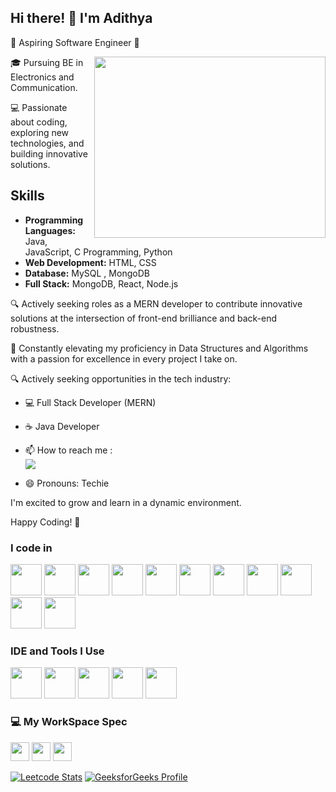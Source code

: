 
## Hi there! 👋 I'm Adithya

🌟 Aspiring Software Engineer 🚀

<img align="right" width="370" height="290" src="https://i.pinimg.com/originals/47/f0/34/47f0342cec72b800463bf003eac1257e.gif"> 

🎓 Pursuing BE in Electronics and Communication.

💻 Passionate about coding, exploring new technologies, and building innovative solutions.

## Skills

- **Programming Languages:** Java, JavaScript, C Programming, Python
- **Web Development:** HTML, CSS
- **Database:** MySQL , MongoDB
- **Full Stack:**  MongoDB, React, Node.js

🔍 Actively seeking roles as a MERN developer to contribute innovative solutions at the intersection of front-end brilliance and back-end robustness.

🌱 Constantly elevating my proficiency in Data Structures and Algorithms with a passion for excellence in every project I take on.

🔍 Actively seeking opportunities in the tech industry:
   - 💻 Full Stack Developer (MERN)
   - ☕ Java Developer

   
- 📫 How to reach me :
<br />  [<img src="https://img.shields.io/badge/LinkedIn-0077B5?style=for-the-badge&logo=linkedin&logoColor=white" />](https://www.linkedin.com/in/adithya-d-5326aa211?utm_source=share&utm_campaign=share_via&utm_content=profile&utm_medium=android_app)
- 😄 Pronouns: Techie

I'm excited to grow and learn in a dynamic environment.

Happy Coding! 🚀



### I code in
<img height="50" width="50" src="https://img.icons8.com/color/48/000000/java-coffee-cup-logo.png" /> <img height="50" width="50" src="https://img.icons8.com/color/48/000000/python.png" /> <img height="50" width="50" src="https://img.icons8.com/color/48/000000/c-programming.png" /> <img height="50" width="50" src="https://img.icons8.com/color/48/000000/html-5.png" /> <img height="50" width="50" src="https://img.icons8.com/color/48/000000/css3.png" /> <img height="50" width="50" src="https://img.icons8.com/color/48/000000/bootstrap.png" />
<img height="50" width="50" src="https://img.icons8.com/color/48/000000/javascript.png"/>  <img height="50" width="50" src="https://img.icons8.com/color/48/000000/mysql-logo.png"/> <img height="50" width="50" src="https://img.icons8.com/color/48/000000/react-native.png"/>
 <img height="50" width="50" src="https://img.icons8.com/color/48/000000/mongodb.png"/> <img height="50" width="50" src="https://img.icons8.com/color/48/000000/nodejs.png"/> 

### IDE and Tools I Use
<img height="50" width="50" src="https://img.icons8.com/color/48/000000/visual-studio-code-2019.png"/> <img height="50" width="50" src="https://img.icons8.com/color/48/000000/pycharm.png"/> <img height="50" width="50" src="https://img.icons8.com/color/50/000000/git.png"/> <img height="50" width="50" src="https://img.icons8.com/dusk/64/000000/anaconda.png"/> <img height="50" src="https://img.icons8.com/officel/480/null/java-eclipse.png"/>



### 💻 My WorkSpace Spec
<img height="30" src="https://img.shields.io/badge/Dell-Vostro-007DB8?style=for-the-badge&logo=dell&logoColor=white"/> <img height="30" src="https://img.shields.io/badge/Intel-Core_i5_8th_Gen-0071C5?style=for-the-badge&logo=intel&logoColor=white"/> <img height="30" src="https://img.shields.io/badge/Radeon-Graphics-ED1C24?style=for-the-badge&logo=radeon&logoColor=white"/>


[![Leetcode Stats](https://leetcard.jacoblin.cool/adithyad?theme=dark)](https://leetcode.com/adithyad/)
[![GeeksforGeeks Profile](https://img.shields.io/badge/GeeksforGeeks-Profile-brightgreen?style=for-the-badge&logo=geeksforgeeks&logoColor=white)](https://auth.geeksforgeeks.org/user/adithyad2011)



